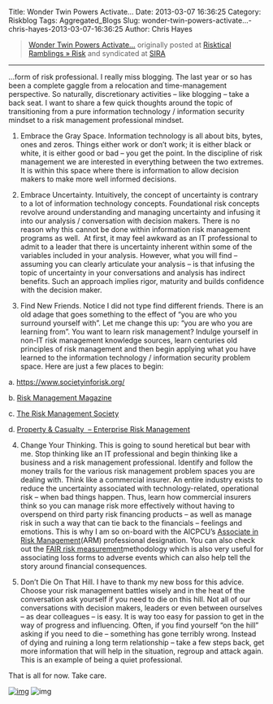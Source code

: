 Title: Wonder Twin Powers Activate…
Date: 2013-03-07 16:36:25
Category: Riskblog
Tags: Aggregated_Blogs
Slug: wonder-twin-powers-activate...-chris-hayes-2013-03-07-16:36:25
Author: Chris Hayes

>[Wonder Twin Powers Activate…](http://risktical.com/2013/03/07/wonder-twin-powers-activate/) originally posted at [Risktical Ramblings » Risk](http://risktical.com) and syndicated at [SIRA](http://societyinforisk.org)
***
…form of risk professional. I really miss blogging. The last year or so has been a complete gaggle from a relocation and time-management perspective. So naturally, discretionary activities – like blogging – take a back seat. I want to share a few quick thoughts around the topic of transitioning from a pure information technology / information security mindset to a risk management professional mindset.

1. Embrace the Gray Space. Information technology is all about bits, bytes, ones and zeros. Things either work or don’t work; it is either black or white, it is either good or bad – you get the point. In the discipline of risk management we are interested in everything between the two extremes. It is within this space where there is information to allow decision makers to make more well informed decisions.

2. Embrace Uncertainty. Intuitively, the concept of uncertainty is contrary to a lot of information technology concepts. Foundational risk concepts revolve around understanding and managing uncertainty and infusing it into our analysis / conversation with decision makers. There is no reason why this cannot be done within information risk management programs as well.  At first, it may feel awkward as an IT professional to admit to a leader that there is uncertainty inherent within some of the variables included in your analysis. However, what you will find – assuming you can clearly articulate your analysis – is that infusing the topic of uncertainty in your conversations and analysis has indirect benefits. Such an approach implies rigor, maturity and builds confidence with the decision maker.

3. Find New Friends. Notice I did not type find different friends. There is an old adage that goes something to the effect of “you are who you surround yourself with”. Let me change this up: “you are who you are learning from”. You want to learn risk management? Indulge yourself in non-IT risk management knowledge sources, learn centuries old principles of risk management and then begin applying what you have learned to the information technology / information security problem space. Here are just a few places to begin:

a. <https://www.societyinforisk.org/>

b. [Risk Management Magazine](http://www.rmmagazine.com/)

c. [The Risk Management Society](http://www.rims.org)

d. [Property & Casualty  – Enterprise Risk Management](http://www.propertycasualty360.com/Risk/erm?ref=nav)

4. Change Your Thinking. This is going to sound heretical but bear with me. Stop thinking like an IT professional and begin thinking like a business and a risk management professional. Identify and follow the money trails for the various risk management problem spaces you are dealing with. Think like a commercial insurer. An entire industry exists to reduce the uncertainty associated with technology-related, operational risk – when bad things happen. Thus, learn how commercial insurers think so you can manage risk more effectively without having to overspend on third party risk financing products – as well as manage risk in such a way that can tie back to the financials – feelings and emotions. This is why I am so on-board with the AICPCU’s [Associate in Risk Management](http://www.aicpcu.org/comet/programs/arm/arm.htm#tab1)(ARM) professional designation. You can also check out the [FAIR risk measurement](http://www.cxoware.com/what-is-fair/)methodology which is also very useful for associating loss forms to adverse events which can also help tell the story around financial consequences.

5. Don’t Die On That Hill. I have to thank my new boss for this advice. Choose your risk management battles wisely and in the heat of the conversation ask yourself if you need to die on this hill. Not all of our conversations with decision makers, leaders or even between ourselves – as dear colleagues – is easy. It is way too easy for passion to get in the way of progress and influencing. Often, if you find yourself “on the hill” asking if you need to die – something has gone terribly wrong. Instead of dying and ruining a long term relationship – take a few steps back, get more information that will help in the situation, regroup and attack again. This is an example of being a quiet professional.

That is all for now. Take care.

[![img](/images/blank.png)](#) ![img](http://pixel.wp.com/b.gif?host=risktical.com&blog=4314091&post=430&subd=risktical&ref=&feed=1)


